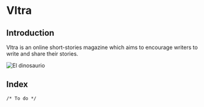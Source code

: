 # Vltra

## Introduction

Vltra is an online short-stories magazine which aims to encourage writers to write and share their stories.

![El dinosaurio](https://www.mediatica.fm/wp-content/uploads/2017/08/102630.jpg)

## Index
    /* To do */